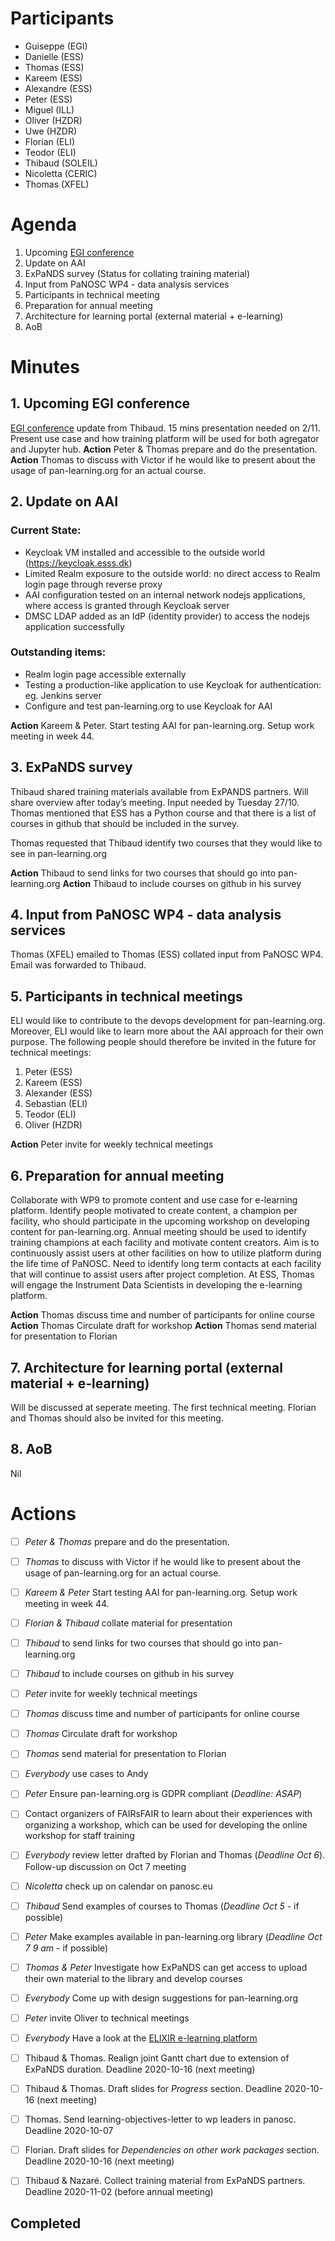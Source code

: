 Participants
=

* Guiseppe (EGI)
* Danielle (ESS)
* Thomas (ESS)
* Kareem (ESS)
* Alexandre (ESS)
* Peter (ESS)
* Miguel (ILL)
* Oliver (HZDR)
* Uwe (HZDR)
* Florian (ELI)
* Teodor (ELI)
* Thibaud (SOLEIL)
* Nicoletta (CERIC)
* Thomas (XFEL)


Agenda
=

1. Upcoming [EGI conference](https://indico.egi.eu/event/5000/contributions/14180/)
1. Update on AAI
1. ExPaNDS survey (Status for collating training material)
1. Input from PaNOSC WP4 - data analysis services
1. Participants in technical meeting
1. Preparation for annual meeting
1. Architecture for learning portal (external material + e-learning)
1. AoB


Minutes
=

## 1. Upcoming EGI conference

[EGI conference](https://indico.egi.eu/event/5000/contributions/14180/) update from Thibaud. 15 mins presentation needed on 2/11. Present use case and how training platform will be used for both agregator and Jupyter hub. **Action** Peter & Thomas prepare and do the presentation.
**Action** Thomas to discuss with Victor if he would like to present about the usage of pan-learning.org for an actual course.


## 2. Update on AAI

### Current State:
- Keycloak VM installed and accessible to the outside world (https://keycloak.esss.dk)
- Limited Realm exposure to the outside world: no direct access to Realm login page through reverse proxy
- AAI configuration tested on an internal network nodejs applications, where access is granted through Keycloak server
- DMSC LDAP added as an IdP (identity provider) to access the nodejs application successfully

### Outstanding items:
- Realm login page accessible externally
- Testing a production-like application to use Keycloak for authentication: eg. Jenkins server
- Configure and test pan-learning.org to use Keycloak for AAI

**Action** Kareem & Peter. Start testing AAI for pan-learning.org. Setup work meeting in week 44.

## 3. ExPaNDS survey 
Thibaud shared training materials available from ExPANDS partners. Will share overview after today’s meeting. Input needed by Tuesday 27/10. Thomas mentioned that ESS has a Python course and that there is a list of courses in github that should be included in the survey.

Thomas requested that Thibaud identify two courses that they would like to see in pan-learning.org

**Action** Thibaud to send links for two courses that should go into pan-learning.org
**Action** Thibaud to include courses on github in his survey

## 4. Input from PaNOSC WP4 - data analysis services
Thomas (XFEL) emailed to Thomas (ESS) collated input from PaNOSC WP4. Email was forwarded to Thibaud. 

## 5. Participants in technical meetings
ELI would like to contribute to the devops development for pan-learning.org. Moreover, ELI would like to learn more about the AAI approach for their own purpose. The following people should therefore be invited in the future for technical meetings:
1. Peter (ESS)
1. Kareem (ESS)
1. Alexander (ESS)
1. Sebastian (ELI)
1. Teodor (ELI)
1. Oliver (HZDR)

**Action** Peter invite for weekly technical meetings

## 6. Preparation for annual meeting

Collaborate with WP9 to promote content and use case for e-learning platform. Identify people motivated to create content, a champion per facility, who should participate in the upcoming workshop on developing content for pan-learning.org. Annual meeting should be used to identify training champions at each facility and motivate content creators. Aim is to continuously assist users at other facilities on how to utilize platform during the life time of PaNOSC. Need to identify long term contacts at each facility that will continue to assist users after project completion. At ESS, Thomas will engage the  Instrument Data Scientists in developing the e-learning platform. 

**Action** Thomas discuss time and number of participants for online course
**Action** Thomas Circulate draft for workshop
**Action** Thomas send material for presentation to Florian 

## 7. Architecture for learning portal (external material + e-learning)
Will be discussed at seperate meeting. The first technical meeting. Florian and Thomas should also be invited for this meeting. 

## 8. AoB
Nil



Actions
=
- [ ] *Peter & Thomas* prepare and do the presentation.
- [ ] *Thomas* to discuss with Victor if he would like to present about the usage of pan-learning.org for an actual course.
- [ ] *Kareem & Peter* Start testing AAI for pan-learning.org. Setup work meeting in week 44.
- [ ] *Florian & Thibaud* collate material for presentation
- [ ] *Thibaud* to send links for two courses that should go into pan-learning.org
- [ ] *Thibaud* to include courses on github in his survey
- [ ] *Peter* invite for weekly technical meetings
- [ ] *Thomas* discuss time and number of participants for online course
- [ ] *Thomas* Circulate draft for workshop
- [ ] *Thomas* send material for presentation to Florian 
- [ ] *Everybody* use cases to Andy
- [ ] *Peter* Ensure pan-learning.org is GDPR compliant (*Deadline: ASAP*)
- [ ] Contact organizers of FAIRsFAIR to learn about their experiences with organizing a workshop, which can be used for developing the online workshop for staff training
- [ ] *Everybody* review letter drafted by Florian and Thomas (*Deadline Oct 6*). Follow-up discussion on Oct 7 meeting
- [ ] *Nicoletta* check up on calendar on panosc.eu
- [ ] *Thibaud* Send examples of courses to Thomas (*Deadline Oct 5* - if possible)
- [ ] *Peter* Make examples available in pan-learning.org library (*Deadline Oct 7 9 am* - if possible)
- [ ] *Thomas & Peter* Investigate how ExPaNDS can get access to upload their own material to the library and develop courses
- [ ] *Everybody* Come up with design suggestions for pan-learning.org
- [ ] *Peter* invite Oliver to technical meetings
- [ ] *Everybody* Have a look at the [ELIXIR e-learning platform](https://elixir.mf.uni-lj.si)
- [ ] Thibaud & Thomas. Realign joint Gantt chart due to extension of ExPaNDS duration. Deadline 2020-10-16 (next meeting)
- [ ] Thibaud & Thomas. Draft slides for *Progress* section. Deadline 2020-10-16 (next meeting)
- [ ] Thomas. Send learning-objectives-letter to wp leaders in panosc. Deadline 2020-10-07 
- [ ] Florian. Draft slides for *Dependencies on other work packages* section. Deadline 2020-10-16 (next meeting)
- [ ] Thibaud & Nazaré. Collect training material from ExPaNDS partners. Deadline 2020-11-02 (before annual meeting)


Completed
-


